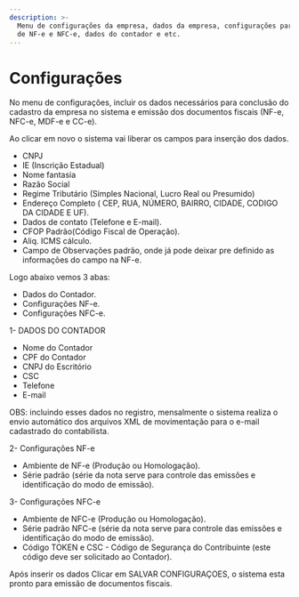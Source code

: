 ```yaml
---
description: >-
  Menu de configurações da empresa, dados da empresa, configurações para emissão
  de NF-e e NFC-e, dados do contador e etc.
---
```


# Configurações

No menu de configurações, incluir os dados necessários para conclusão do cadastro da empresa no sistema e emissão dos documentos fiscais (NF-e, NFC-e, MDF-e e CC-e).

Ao clicar em novo o sistema vai liberar os campos para inserção dos dados.

* CNPJ
* IE (Inscrição Estadual)
* Nome fantasia
* Razão Social
* Regime Tributário (Simples Nacional, Lucro Real ou Presumido)
* Endereço Completo ( CEP, RUA, NÚMERO, BAIRRO, CIDADE, CODIGO DA CIDADE E UF).
* Dados de contato (Telefone e E-mail).
* CFOP Padrão(Código Fiscal de Operação).
* Aliq. ICMS cálculo.
* Campo de Observações padrão, onde já pode deixar pre definido as informações do campo na NF-e.

Logo abaixo vemos 3 abas:

* Dados do Contador.
* Configurações NF-e.
* Configurações NFC-e.

1- DADOS DO CONTADOR

* Nome do Contador
* CPF do Contador
* CNPJ do Escritório
* CSC
* Telefone
* E-mail

OBS: incluindo esses dados no registro, mensalmente o sistema realiza o envio automático dos arquivos XML de movimentação para o e-mail cadastrado do contabilista.

2- Configurações NF-e

* Ambiente de NF-e (Produção ou Homologação).
* Série padrão (série da nota serve para controle das emissões e identificação do modo de emissão).

3- Configurações NFC-e

* Ambiente de NFC-e (Produção ou Homologação).
* Série padrão NFC-e (série da nota serve para controle das emissões e identificação do modo de emissão).
* Código TOKEN e CSC - Código de Segurança do Contribuinte (este código deve ser solicitado ao Contador).

Após inserir os dados Clicar em SALVAR CONFIGURAÇOES, o sistema esta pronto para emissão de documentos fiscais.
